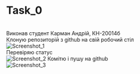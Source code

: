 # Task_0
<br> Виконав студент Карман Андрій, КН-20014б
<br> Клоную репозиторій з github на свій робочий стіл
<br> ![Screenshot_1](https://user-images.githubusercontent.com/85648525/122778951-1dc0fd80-d2b6-11eb-98c2-6523646aebca.png)
<br> Перевіряю статус 
<br> ![Screenshot_2](https://user-images.githubusercontent.com/85648525/122779287-6678b680-d2b6-11eb-8f2e-b95c43881032.png)
Комітю і пушу на github
<br> ![Screenshot_3](https://user-images.githubusercontent.com/85648525/122779328-6ed0f180-d2b6-11eb-9436-6ca625d38d36.png)
